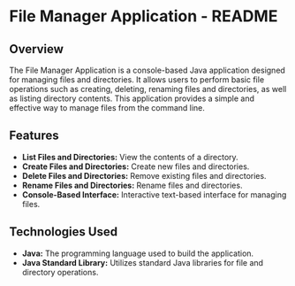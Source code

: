 # File Manager Application - README

## Overview

The File Manager Application is a console-based Java application designed for managing files and directories. It allows users to perform basic file operations such as creating, deleting, renaming files and directories, as well as listing directory contents. This application provides a simple and effective way to manage files from the command line.

## Features

- **List Files and Directories:** View the contents of a directory.
- **Create Files and Directories:** Create new files and directories.
- **Delete Files and Directories:** Remove existing files and directories.
- **Rename Files and Directories:** Rename files and directories.
- **Console-Based Interface:** Interactive text-based interface for managing files.

## Technologies Used

- **Java:** The programming language used to build the application.
- **Java Standard Library:** Utilizes standard Java libraries for file and directory operations.
